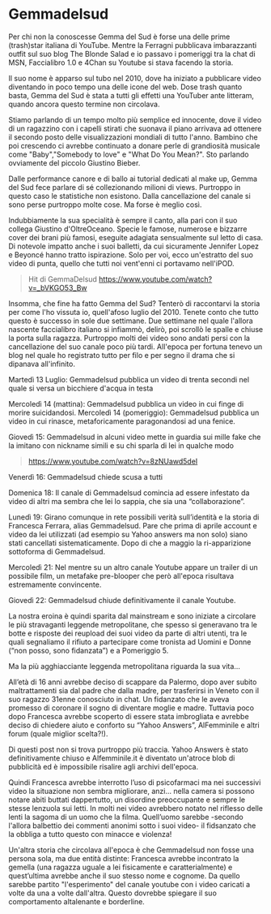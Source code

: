 # Gemmadelsud

Per chi non la conoscesse Gemma del Sud è forse una delle prime (trash)star italiana di YouTube. 
Mentre la Ferragni pubblicava imbarazzanti outfit sul suo blog The Blonde Salad e io passavo i pomeriggi tra la chat di MSN, Faccialibro 1.0 e 4Chan su Youtube si stava facendo la storia.

Il suo nome è apparso sul tubo nel 2010, dove ha iniziato a pubblicare video diventando in poco tempo una delle icone del web.
Dose trash quanto basta, Gemma del Sud è stata a tutti gli effetti una YouTuber ante litteram, quando ancora questo termine non circolava. 

Stiamo parlando di un tempo molto più semplice ed innocente, dove il video di un ragazzino con i capelli stirati che suonava il piano arrivava ad ottenere il secondo posto delle visualizzazioni mondiali di tutto l'anno. Bambino che poi crescendo ci avrebbe continuato a donare perle di grandiosità musicale come "Baby","Somebody to love" e "What Do You Mean?". Sto parlando ovviamente del piccolo Giustino Bieber.

Dalle performance canore e di ballo ai tutorial dedicati al make up, Gemma del Sud fece parlare di sé collezionando milioni di views. Purtroppo in questo caso le statistiche non esistono. Dalla cancellazione del canale si sono perse purtroppo molte cose. Ma forse è meglio così.

Indubbiamente la sua specialità è sempre il canto, alla pari con il suo collega Giustino d'OltreOceano. Specie le famose, numerose e bizzarre cover dei brani più famosi, eseguite adagiata sensualmente sul letto di casa. Di notevole impatto anche i suoi balletti, da cui sicuramente Jennifer Lopez e Beyoncé hanno tratto ispirazione. Solo per voi, ecco un'estratto del suo video di punta, quello che tutti noi vent'enni ci portavamo nell'iPOD.

> Hit di GemmaDelsud https://www.youtube.com/watch?v=_bVKGO53_Bw

Insomma, che fine ha fatto Gemma del Sud? Tenterò di raccontarvi la storia per come l'ho vissuta io, quell'afoso luglio del 2010.
Tenete conto che tutto questo è successo in sole due settimane. Due settimane nel quale l'allora nascente faccialibro italiano si infiammò, delirò, poi scrollò le spalle e chiuse la porta sulla ragazza. Purtroppo molti dei video sono andati persi con la cancellazione del suo canale poco più tardi. All'epoca per fortuna tenevo un blog nel quale ho registrato tutto per filo e per segno il drama che si dipanava all'infinito.

Martedì 13 Luglio: Gemmadelsud pubblica un video di trenta secondi nel quale si versa un bicchiere d'acqua in testa

Mercoledì 14 (mattina): Gemmadelsud pubblica un video in cui finge di morire suicidandosi.
Mercoledì 14 (pomeriggio): Gemmadelsud pubblica un video in cui rinasce, metaforicamente paragonandosi ad una fenice.

Giovedì 15: Gemmadelsud in alcuni video mette in guardia sui mille fake che la imitano con nickname simili e su chi sparla di lei in qualche modo 
> https://www.youtube.com/watch?v=8zNUawd5deI

Venerdì 16: Gemmadelsud chiede scusa a tutti

Domenica 18: Il canale di Gemmadelsud comincia ad essere infestato da video di altri ma sembra che lei lo sappia, che sia una “collaborazione”.

Lunedì 19: Girano comunque in rete possibili verità sull’identità e la storia di Francesca Ferrara, alias Gemmadelsud. Pare che prima di aprile account e video da lei utilizzati (ad esempio su Yahoo answers ma non solo) siano stati cancellati sistematicamente. Dopo di che a maggio la ri-apparizione sottoforma di Gemmadelsud.

Mercoledì 21: Nel mentre su un altro canale Youtube appare un trailer di un possibile film, un metafake pre-blooper che però all'epoca risultava estremamente convincente.

Giovedì 22: Gemmadelsud chiude definitivamente il canale Youtube.

La nostra eroina è quindi sparita dal mainstream e sono iniziate a circolare le più stravaganti leggende metropolitane, che spesso si generavano tra le botte e risposte dei reupload dei suoi video da parte di altri utenti, tra le quali segnaliamo il rifiuto a partecipare come tronista ad Uomini e Donne (“non posso, sono fidanzata”) e a Pomeriggio 5.

Ma la più agghiacciante leggenda metropolitana riguarda la sua vita…

All’età di 16 anni avrebbe deciso di scappare da Palermo, dopo aver subito maltrattamenti sia dal padre che dalla madre, per trasferirsi in Veneto con il suo ragazzo 31enne conosciuto in chat. Un fidanzato che le aveva promesso di coronare il sogno di diventare moglie e madre. Tuttavia poco dopo Francesca avrebbe scoperto di essere stata imbrogliata e avrebbe deciso di chiedere aiuto e conforto su “Yahoo Answers”, AlFemminile e altri forum (quale miglior scelta?!).

Di questi post non si trova purtroppo più traccia. Yahoo Answers è stato definitivamente chiuso e Alfemminile.it è diventato un'atroce blob di pubblicità ed è impossibile risalire agli archivi dell'epoca. 

Quindi Francesca avrebbe interrotto l’uso di psicofarmaci ma nei successivi video la situazione non sembra migliorare, anzi… nella camera si possono notare abiti buttati dappertutto, un disordine preoccupante e sempre le stesse lenzuola sui letti.
In molti nei video avrebbero notato nel riflesso delle lenti la sagoma di un uomo che la filma. Quell’uomo sarebbe -secondo l'allora balbettio dei commenti anonimi sotto i suoi video- il fidsanzato che la obbliga a tutto questo con minacce e violenza!

Un'altra storia che circolava all'epoca è che Gemmadelsud non fosse una persona sola, ma due entità distinte: Francesca avrebbe incontrato la gemella (una ragazza uguale a lei fisicamente e caratterialmente) e quest’ultima avrebbe anche il suo stesso nome e cognome. Da quello sarebbe partito "l'esperimento" del canale youtube con i video caricati a volte da una a volte dall'altra. Questo dovrebbe spiegare il suo comportamento altalenante e borderline.
